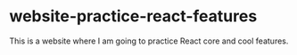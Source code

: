 # website-practice-react-features
This is a website where I am going to practice React core and cool features.
